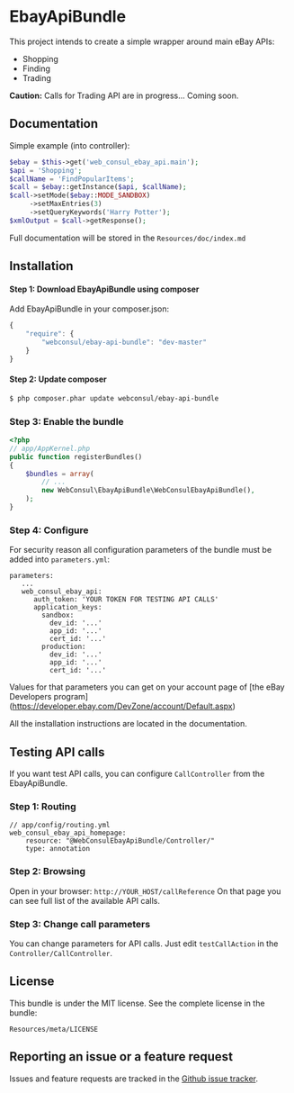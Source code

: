EbayApiBundle
=============

This project intends to create a simple wrapper around main eBay APIs:

* Shopping
* Finding
* Trading

**Caution:** Calls for Trading API are in progress... Coming soon.

Documentation
-------------

Simple example (into controller):

```php
$ebay = $this->get('web_consul_ebay_api.main');
$api = 'Shopping';
$callName = 'FindPopularItems';
$call = $ebay::getInstance($api, $callName);
$call->setMode($ebay::MODE_SANDBOX)
     ->setMaxEntries(3)
     ->setQueryKeywords('Harry Potter');
$xmlOutput = $call->getResponse();
```

Full documentation will be stored in the `Resources/doc/index.md`

Installation
------------
#### Step 1: Download EbayApiBundle using composer
Add EbayApiBundle in your composer.json:
```js
{
    "require": {
        "webconsul/ebay-api-bundle": "dev-master"
    }
}
```
#### Step 2: Update composer
``` bash
$ php composer.phar update webconsul/ebay-api-bundle
```
### Step 3: Enable the bundle

``` php
<?php
// app/AppKernel.php
public function registerBundles()
{
    $bundles = array(
        // ...
        new WebConsul\EbayApiBundle\WebConsulEbayApiBundle(),
    );
}
```
### Step 4: Configure
For security reason all configuration parameters of the bundle must be added into `parameters.yml`:
```
parameters:
   ...
   web_consul_ebay_api:
      auth_token: 'YOUR TOKEN FOR TESTING API CALLS'
      application_keys:
        sandbox:
          dev_id: '...'
          app_id: '...'
          cert_id: '...'
        production:
          dev_id: '...'
          app_id: '...'
          cert_id: '...'
```
Values for that parameters you can get on your account page of [the eBay Developers program] (https://developer.ebay.com/DevZone/account/Default.aspx)

All the installation instructions are located in  the documentation.

Testing API calls
-----------------
If you want test API calls, you can configure `CallController` from the EbayApiBundle.
### Step 1: Routing
```
// app/config/routing.yml
web_consul_ebay_api_homepage:
    resource: "@WebConsulEbayApiBundle/Controller/"
    type: annotation
```
### Step 2: Browsing
Open in your browser:
`http://YOUR_HOST/callReference`
On that page you can see full list of the available API calls.
### Step 3: Change call parameters
You can change parameters for API calls. Just edit `testCallAction` in the `Controller/CallController`.

License
-------

This bundle is under the MIT license. See the complete license in the bundle:

    Resources/meta/LICENSE

Reporting an issue or a feature request
---------------------------------------

Issues and feature requests are tracked in the [Github issue tracker](https://github.com/WebConsul/EbayApiBundle/issues).